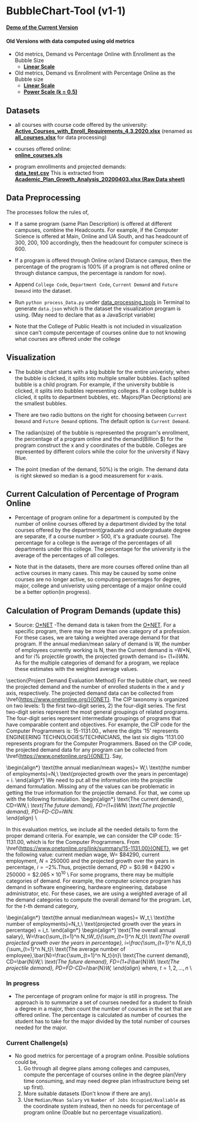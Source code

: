 # BubbleChart-Tool (v1-1)
[**Demo of the Current Version**](https://heileman.github.io/UA-Analytics/Program-Opporunity/v1-1/index-v1-1.html)<br/>
#### Old Versions with data computed using old metrics
* Old metrics, Demand vs Percentage Online with Enrollment as the Bubble Size
  * [**Linear Scale**](https://heileman.github.io/UA-Analytics/Program-Opporunity/v0-1/index.html)
* Old metrics, Demand vs Enrollment with Percentage Online as the Bubble size
  * [**Linear Scale**](https://heileman.github.io/UA-Analytics/Program-Opporunity/v2-1/index-v2-1.html)
  * [**Power Scale (k = 0.5)**](https://heileman.github.io/UA-Analytics/Program-Opporunity/v2-2/index-v2-2.html)


## Datasets
* all courses with course code offered by the university: <br />
[**Active_Courses_with_Enroll_Requirements_4.3.2020.xlsx**](https://github.com/heileman/UA-Analytics/blob/master/Program-Opporunity/data/Active_Courses_with_Enroll_Requirements_4.3.2020.xlsx) (renamed as [**all_courses.xlsx**](https://github.com/heileman/UA-Analytics/blob/master/Program-Opporunity/data/all_courses.xlsx) for data processing)
  
* courses offered online: <br />
  [**online_courses.xls**](https://github.com/heileman/UA-Analytics/blob/master/Program-Opporunity/data/online_courses.xls)
  
* program enrollments and projected demands: <br />
  [**data_test.csv**](https://github.com/heileman/UA-Analytics/blob/master/Program-Opporunity/data/data_test.csv) This is extracted from [**Academic_Plan_Growth_Analysis_20200403.xlsx (Raw Data sheet)**](https://github.com/heileman/UA-Analytics/blob/master/Program-Opporunity/data/Academic%20Plan%20Growth%20Analysis%2020200403%5B1%5D.xlsx)

## Data Preprocessing
The processes follow the rules of,
* If a same program (same Plan Description) is offered at different campuses, combine the Headcounts. For example, if the Computer Science is offered at Main, Online and UA South, and has headcount of 300, 200, 100 accordingly, then the headcount for computer scinece is 600.
* If a program is offered through Online or/and Distance campus, then the percentage of the program is 100% (if a program is not offered online or through distance campus, the percentage is random for now).

* Append `College Code`, `Department Code`, `Current Demand` and `Future Demand` into the dataset.

* Run `python process_Data.py` under [data_processing_tools](https://github.com/heileman/UA-Analytics/tree/master/Program-Opporunity/data_processing_tools) in Terminal to generate ```data.json``` which is the dataset the visualization program is using. (May need to declare that as a JavaScript variable)

* Note that the College of Public Health is not included in visualization since can't compute percentage of courses online due to not knowing what courses are offered under the college

## Visualization
* The bubble chart starts with a big bubble for the entire univeristy, when the bubble is clicked, it splits into multiple smaller bubbles. Each splited bubble is a child program. For example, if the university bubble is clicked, it splits into bubbles representing colleges. If a college bubble is clicled, it splits to department bubbles, etc. Majors(Plan Decriptions) are the smallest bubbles.

* There are two radio buttons on the right for choosing between `Current Demand` and `Future Demand` options. The default option is `Current Demand`.

* The radian(size) of the bubble is represented the program's enrollment, the percentage of a program online and the demand(Billion $) for the program construct the x and y coordinates of the bubble. Colleges are represented by different colors while the color for the university if Navy Blue.

* The point (median of the demand, 50%) is the origin. The demand data is right skewed so median is a good measurement for x-axis.

## Current Calculation of Percentage of Program Online
* Percentage of program online for a department is computed by the number of online courses offered by a department divided by the total courses offered by the department(graduate and undergraduate degree are separate, if a course number > 500, it's a graduate course). The percentage for a college is the average of the percentages of all departments under this college. The percentage for the university is the average of the percentages of all colleges.

* Note that in the datasets, there are more courses offered online than all active courses in many cases. This may be caused by some onine courses are no longer active, so computing percentages for degree, major, college and univeristy using percentage of a major online could be a better option(in progress).

## Calculation of Program Demands (update this)
* Source: [O*NET](https://www.onetonline.org/)
-The demand data is taken from the [O*NET](https://www.onetonline.org/). For a specific program, there may be more than one category of a profession. For these cases, we are taking a weighted average demand for that program. If the annual median/mean salary of demand is W, the number of employees currently working is N, then the Current demand is =W*N, and for i% projectile growth, the projected growth demand is= (1+i)*W*N. As for the multiple categories of demand for a program, we replace these estimates with the weighted average values. 

\section{Project Demand Evaluation Method}
For the bubble chart, we need the projected demand and the number of enrolled students in the $x$ and $y$ axis, respectively. The projected demand data can be collected from \href{https://www.onetonline.org/}{ONET}. The CIP taxonomy is organized on two levels: 1) the first two-digit series, 2) the four-digit series. The first two-digit series represent the most general groupings of related programs. The four-digit series represent intermediate groupings of programs that have comparable content and objectives. For example, the CIP code for the Computer Programmers is: 15-1131.00., where the digits ‘15’ represents ENGINEERING TECHNOLOGIES/TECHNICIANS, the last six digits ‘1131.00 represents program for the Computer Programmers. Based on the CIP code, the projected demand data for any program can be collected from \href{https://www.onetonline.org/}{ONET}. Say,

\begin{align*}
\text{the annual median/mean wages}= W,\\
\text{the number of employments}=N,\\
\text{projected growth over the years in percentage} = i.
\end{align*}
We need to put all the information into the projectile demand formulation. Missing any of the values can be problematic in getting the true information for the projectile demand. For that, we come up with the following formulation.
\begin{align*}
\text{The current demand}, CD=W*N,\\
\text{The future demand},  FD=(1+i)*W*N\\
\text{The projectile demand}, PD=FD-CD=i*W*N.  
\end{align*}
\\

In this evaluation metrics, we include all the needed details to form the proper demand criteria. 
For example, we can consider the CIP code: 15-1131.00, which is for the Computer Programmers. From \href{https://www.onetonline.org/link/summary/15-1131.00}{ONET}, we get the following value: current median wage, W= $\$84290$, current employment, $N=250000$ and the projected growth over the years in percentage, $i=-2\%$.Thus, projectile demand, $PD=\$0.98\times84290\times250000= \$2.065\times10^{10}$
\\
For some programs, there may be multiple categories of demand. For example, the computer science program has demand in software engineering, hardware engineering, database administrator, etc. For these cases, we are using a weighted average of all the demand categories to compute the overall demand for the program.
Let, for the $t$-th demand category,

\begin{align*}
\text{the annual median/mean wages}= W_t,\\
\text{the number of employments}=N_t,\\
\text{projected growth over the years in percentage} = i_t.
\end{align*}
\begin{align*}
\text{The overall annual salary},
W=\frac{\sum_{t=1}^n N_t*W_t}{\sum_{t=1}^n N_t}\\
\text{The overall projected growth over the years in percentage},
i=\frac{\sum_{t=1}^n N_t*i_t}{\sum_{t=1}^n N_t}\\
\text{The average number of employee},\bar{N}=\frac{\sum_{t=1}^n N_t}{n}\\
\text{The current demand}, CD=\bar{N}*W,\\
\text{The future demand},  FD=(1+i)*\bar{N}*W\\
\text{The projectile demand}, PD=FD-CD=i*\bar{N}*W,
\end{align*}
where, $t=1,2,...,n$
\\

### In progress
- The percentage of program online for major is still in progress. The approach is to summarize a set of courses needed for a student to finish a degree in a major, then count the number of courses in the set that are offered online. The percentage is calculated as number of courses the student has to take for the major divided by the total number of courses needed for the major. 

### Current Challenge(s)
- No good metrics for percentage of a program online. Possible solutions could be,<br/>
  1. Go through all degree plans among colleges and campuses, compute the percentage of courses online in the degree plan(Very time consuming, and may need degree plan infrastructure being set up first).
  2. More suitable datasets (Don't know if there are any).
  3. Use `Median/Mean Salary` vs `Number of Jobs Occupied/Avaliable` as the coordinate system instead, then no needs for percentage of program online (Doable but no percentage visualization).

